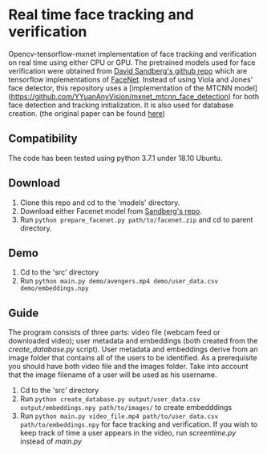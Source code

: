 # Real time face tracking and verification
Opencv-tensorflow-mxnet implementation of face tracking and verification on real time using either CPU or GPU.
The pretrained models used for face verification were obtained from [David Sandberg's github repo](https://github.com/davidsandberg/facenet)
which are tensorflow implementations of [FaceNet](https://arxiv.org/abs/1503.03832).
Instead of using Viola and Jones' face detector, this repository uses a [implementation of the MTCNN model] (https://github.com/YYuanAnyVision/mxnet_mtcnn_face_detection) for both face detection and tracking initialization. It is also used for database creation.
(the original paper can be found [here](https://kpzhang93.github.io/MTCNN_face_detection_alignment/paper/spl.pdf))

## Compatibility
The code has been tested using python 3.7.1 under 18.10 Ubuntu.

## Download
1. Clone this repo and cd to the 'models' directory.
2. Download either Facenet model from [Sandberg's repo](https://github.com/davidsandberg/facenet).
3. Run `python prepare_facenet.py path/to/facenet.zip` and cd to parent directory.

## Demo
1. Cd to the 'src' directory
2. Run `python main.py demo/avengers.mp4 demo/user_data.csv demo/embeddings.npy`

## Guide
The program consists of three parts: video file (webcam feed or downloaded video); user metadata and embeddings (both created from the *create_database.py* script). User metadata and embeddings derive from an image folder that contains all of the users to be identified. As a prerequisite you should have both video file and the images folder. Take into account that the image filename of a user will be used as his username.
1. Cd to the 'src' directory
2. Run `python create_database.py output/user_data.csv output/embeddings.npy path/to/images/` to create embedddings
3. Run `python main.py video_file.mp4 path/to/user_data.csv path/to/embeddings.npy` for face tracking and verification. If you wish to keep track of time a user appears in the video, run *screentime.py* instead of *main.py*
